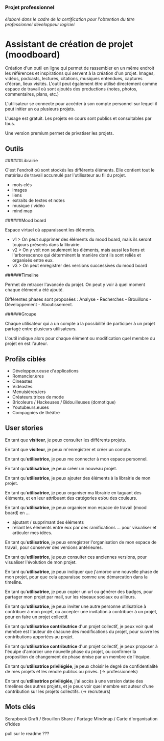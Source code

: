 ### Projet professionnel
###### élaboré dans le cadre de la certification pour l'obtention du titre professionnel développeur logiciel

# Assistant de création de projet (moodboard)

Création d'un outil en ligne qui permet de rassembler en un même endroit les références et inspirations qui servent à la création d'un projet. Images, vidéos, podcasts, lectures, citations, musiques entendues, captures d'écran, lieux visités. L'outil peut également être utilisé directement comme espace de travail où sont ajoutés des productions (notes, photos, commentaires, plans, etc.) 

L'utilisateur se connecte pour accéder à son compte personnel sur lequel il peut initier un ou plusieurs projets.

L'usage est gratuit. Les projets en cours sont publics et consultables par tous.

Une version premium permet de privatiser les projets.


## Outils

######Librairie

C'est l'endroit où sont stockés les différents éléments. Elle contient tout le matériau de travail accumulé par l'utilisateur au fil du projet.

+ mots clés
+ images
+ liens
+ extraits de textes et notes
+ musique / vidéo
+ mind map


######Mood board

Espace virtuel où apparaissent les éléments.

+ v1 	> On peut supprimer des éléments du mood board, mais ils seront toujours présents dans la librairie.
+ v2 	> On y voit non seulement les éléments, mais aussi les liens et l'arborescence qui déterminent la manière dont ils sont reliés et organisés entre eux. 
+ v3	> On peut enregistrer des versions successives du mood board


######Timeline

Permet de retracer l'avancée du projet. On peut y voir à quel moment chaque élément a été ajouté.

Différentes phases sont proposées : Analyse - Recherches - Brouillons - Développement - Aboutissement.


######Groupe

Chaque utilisateur qui a un compte a la possibilité de participer à un projet partagé entre plusieurs utilisateurs.

L'outil indique alors pour chaque élément ou modification quel membre du projet en est l'auteur.


## Profils ciblés

+ Développeur.euse d'applications
+ Romancier.ères
+ Cineastes
+ Vidéastes
+ Menuisières.iers
+ Créateurs.trices de mode
+ Bricoleurs / Hackeuses / Bidouilleuses (domotique)
+ Youtubeurs.euses
+ Compagnies de théâtre


## User stories

En tant que **visiteur**, je peux consulter les différents projets.

En tant que **visiteur**, je peux m'enregistrer et créer un compte.

En tant qu'**utilisatrice**, je peux me connecter à mon espace personnel.

En tant qu'**utilisatrice**, je peux créer un nouveau projet.

En tant qu'**utilisatrice**, je peux ajouter des éléments à la librairie de mon projet.

En tant qu'**utilisatrice**, je peux organiser ma librairie en taguant des éléments, et en leur attribuant des catégories et/ou des couleurs.

En tant qu'**utilisatrice**, je peux organiser mon espace de travail (mood board) en ...
+ ajoutant / supprimant des éléments
+ reliant les éléments entre eux par des ramifications
... pour visualiser et articuler mes idées.

En tant qu'**utilisatrice**, je peux enregistrer l'organisation de mon espace de travail, pour conserver des versions antérieures.

En tant qu'**utilisatrice**, je peux consulter ces anciennes versions, pour visualiser l'évolution de mon projet.

En tant qu'**utilisatrice**, je peux indiquer que j'amorce une nouvelle phase de mon projet, pour que cela apparaisse comme une démarcation dans la timeline.

En tant qu'**utilisatrice**, je peux copier un url ou générer des badges, pour partager mon projet par mail, sur les réseaux sociaux ou ailleurs.

En tant qu'**utilisatrice**, je peux inviter une autre personne utilisatrice à contribuer à mon projet, ou accepter une invitation à contribuer à un projet, pour en faire un projet collectif.

En tant qu'**utilisatrice contributrice** d'un projet collectif, je peux voir quel membre est l'auteur de chacune des modifications du projet, pour suivre les contributions apportées au projet.

En tant qu'**utilisatrice contributrice** d'un projet collectif, je peux proposer à l'équipe d'amorcer une nouvelle phase du projet, ou confirmer la proposition de changement de phase émise par un membre de l'équipe.

En tant qu'**utilisatrice privilégiée**, je peux choisir le degré de confidentialité de mes projets et les rendre publics ou privés. (-> professionnels)

En tant qu'**utilisatrice privilégiée**, j'ai accès à une version datée des timelines des autres projets, et je peux voir quel membre est auteur d'une contribution sur les projets collectifs.  (-> recruteurs)




## Mots clés

Scrapbook
Draft / Brouillon
Share / Partage
Mindmap / Carte d'organisation d'idées



pull sur le readme ???